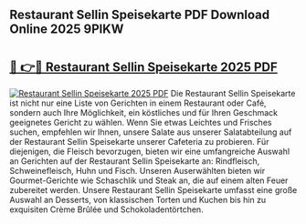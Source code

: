 ## Restaurant Sellin Speisekarte PDF Download Online 2025 9PlKW

# <h2><a href="http://gc68z8f.nevu.top/?p=Restaurant+Sellin+Speisekarte">🔗 👉🔴 Restaurant Sellin Speisekarte 2025 PDF</a></h2>

[![Restaurant Sellin Speisekarte 2025 PDF](https://i.imgur.com/dBaPXMq.png)](http://gc68z8f.nevu.top/?p=Restaurant+Sellin+Speisekarte)
Die Restaurant Sellin Speisekarte ist nicht nur eine Liste von Gerichten in einem Restaurant oder Café, sondern auch Ihre Möglichkeit, ein köstliches und für Ihren Geschmack geeignetes Gericht zu wählen. Wenn Sie etwas Leichtes und Frisches suchen, empfehlen wir Ihnen, unsere Salate aus unserer Salatabteilung auf der Restaurant Sellin Speisekarte unserer Cafeteria zu probieren. Für diejenigen, die Fleisch bevorzugen, bieten wir eine umfangreiche Auswahl an Gerichten auf der Restaurant Sellin Speisekarte an: Rindfleisch, Schweinefleisch, Huhn und Fisch. Unseren Auserwählten bieten wir Gourmet-Gerichte wie Schaschlik und Steak an, die auf einem alten Feuer zubereitet werden. Unsere Restaurant Sellin Speisekarte umfasst eine große Auswahl an Desserts, von klassischen Torten und Kuchen bis hin zu exquisiten Crème Brûlée und Schokoladentörtchen.
